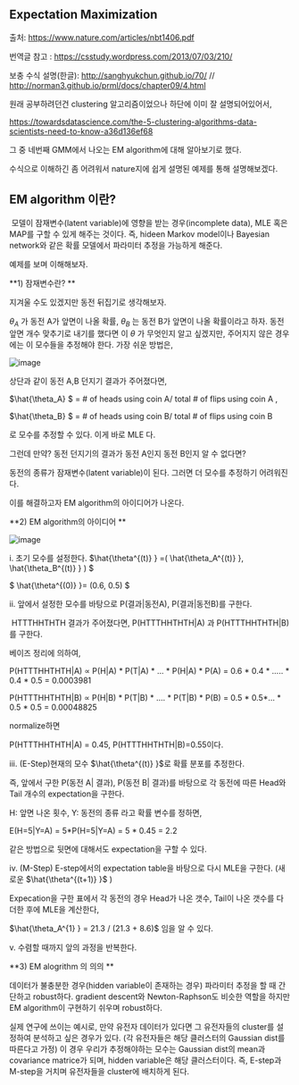 ## Expectation Maximization

출처: https://www.nature.com/articles/nbt1406.pdf

번역글 참고 : https://csstudy.wordpress.com/2013/07/03/210/

보충 수식 설명(한글): http://sanghyukchun.github.io/70/  //  http://norman3.github.io/prml/docs/chapter09/4.html



원래 공부하려던건 clustering 알고리즘이었으나 하단에 이미 잘 설명되어있어서, 

https://towardsdatascience.com/the-5-clustering-algorithms-data-scientists-need-to-know-a36d136ef68

그 중 네번째 GMM에서 나오는 EM algorithm에 대해 알아보기로 했다.



수식으로 이해하긴 좀 어려워서 nature지에 쉽게 설명된 예제를 통해 설명해보겠다.



## EM algorithm 이란?

 모델이 잠재변수(latent variable)에 영향을 받는 경우(incomplete data), MLE 혹은 MAP를 구할 수 있게 해주는 것이다. 즉, hideen Markov model이나 Bayesian network와 같은 확률 모델에서 파라미터 추정을 가능하게 해준다.

예제를 보며 이해해보자.

**1) 잠재변수란? **

지겨울 수도 있겠지만 동전 뒤집기로 생각해보자.

 $\theta_A$ 가 동전 A가 앞면이 나올 확률, $\theta_B$ 는 동전 B가 앞면이 나올 확률이라고 하자. 동전 앞면 개수 맞추기로 내기를 했다면 이 $\theta$ 가 무엇인지 알고 싶겠지만, 주어지지 않은 경우에는 이 모수들을 추정해야 한다. 가장 쉬운 방법은, 

![image](https://user-images.githubusercontent.com/32008883/48476085-71872280-e841-11e8-8f3f-50f9706ee3ef.png)

상단과 같이 동전 A,B 던지기 결과가 주어졌다면, 

$\hat{\theta_A} $ = # of heads using coin A/ total # of flips using coin A ,

$\hat{\theta_B} $ = # of heads using coin B/ total # of flips using coin B

로 모수를 추정할 수 있다. 이게 바로 MLE 다. 



그런데 만약? 동전 던지기의 결과가 동전 A인지 동전 B인지 알 수 없다면?

동전의 종류가 잠재변수(latent variable)이 된다. 그러면 더 모수를 추정하기 어려워진다.

이를 해결하고자 EM algorithm의 아이디어가 나온다. 







**2) EM algorithm의 아이디어 **

![image](https://user-images.githubusercontent.com/32008883/48524564-18140780-e8c4-11e8-9c0f-857032d1f680.png)







i. 초기 모수를 설정한다. $\hat{\theta^{(t)} } =( \hat{\theta_A^{(t)} }, \hat{\theta_B^{(t)} } ) $  

$ \hat{\theta^{(0)} }= (0.6, 0.5) $



ii. 앞에서 설정한 모수를 바탕으로 P(결과|동전A), P(결과|동전B)를 구한다. 

 HTTTHHTHTH 결과가 주어졌다면,  P(HTTTHHTHTH|A) 과 P(HTTTHHTHTH|B) 를 구한다.

베이즈 정리에 의하여, 

P(HTTTHHTHTH|A) $\propto$ P(H|A) * P(T|A) * ... * P(H|A) * P(A) = 0.6 * 0.4 * ….. * 0.4 * 0.5 = 0.0003981 

P(HTTTHHTHTH|B) $\propto$ P(H|B) * P(T|B) * …. * P(T|B) * P(B) = 0.5 * 0.5*… * 0.5 * 0.5 =  0.00048825  

normalize하면 

P(HTTTHHTHTH|A) = 0.45,  P(HTTTHHTHTH|B)=0.55이다.



iii. (E-Step)현재의 모수  $\hat{\theta^{(t)} }$로  확률 분포를 추정한다.

즉, 앞에서 구한 P(동전 A| 결과), P(동전 B| 결과)를 바탕으로 각 동전에 따른 Head와 Tail 개수의  expectation을 구한다.

H: 앞면 나온 횟수, Y: 동전의 종류 라고 확률 변수를 정하면,

E(H=5|Y=A) = 5*P(H=5|Y=A) = 5 * 0.45 = 2.2

같은 방법으로 뒷면에 대해서도 expectation을 구할 수 있다.



iv. (M-Step) E-step에서의 expectation table을 바탕으로 다시 MLE을 구한다. (새로운 $\hat{\theta^{(t+1)} }$ )

Expecation을 구한 표에서 각 동전의 경우 Head가 나온 갯수, Tail이 나온 갯수를 다 더한 후에 MLE을 계산한다,

$\hat{\theta_A^{1} } = 21.3 / (21.3 + 8.6)$ 임을 알 수 있다.



v. 수렴할 때까지 앞의 과정을 반복한다.





**3) EM alogrithm 의 의의 **

데이터가 불충분한 경우(hidden variable이 존재하는 경우) 파라미터 추정을 할 때 간단하고 robust하다. gradient descent와 Newton-Raphson도 비슷한 역할을 하지만 EM algorithm이 구현하기 쉬우며 robust하다.

실제 연구에 쓰이는 예시로, 만약 유전자 데이터가 있다면 그 유전자들의 cluster를 설정하여 분석하고 싶은 경우가 있다. (각 유전자들은 해당 클러스터의 Gaussian dist를 따른다고 가정) 이 경우 우리가 추정해야하는 모수는 Gaussian dist의 mean과 covariance matrice가 되며, hidden variable은 해당 클러스터이다. 즉, E-step과 M-step을 거치며 유전자들을 cluster에 배치하게 된다.
